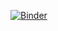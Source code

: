 [![Binder](https://mybinder.org/badge_logo.svg)](https://mybinder.org/v2/gh/van-der-endo/desim/master?filepath=ISS_sensitivity_i.ipynb)